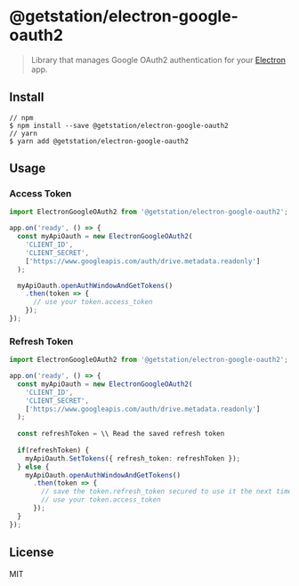 # @getstation/electron-google-oauth2
> Library that manages Google OAuth2 authentication for your [Electron](http://electron.atom.io) app.

## Install
```
// npm
$ npm install --save @getstation/electron-google-oauth2
// yarn
$ yarn add @getstation/electron-google-oauth2
```

## Usage

### Access Token
```typescript
import ElectronGoogleOAuth2 from '@getstation/electron-google-oauth2';

app.on('ready', () => {
  const myApiOauth = new ElectronGoogleOAuth2(
    'CLIENT_ID',
    'CLIENT_SECRET',
    ['https://www.googleapis.com/auth/drive.metadata.readonly']
  );

  myApiOauth.openAuthWindowAndGetTokens()
    .then(token => {
      // use your token.access_token
    });
});
```

### Refresh Token
```typescript
import ElectronGoogleOAuth2 from '@getstation/electron-google-oauth2';

app.on('ready', () => {
  const myApiOauth = new ElectronGoogleOAuth2(
    'CLIENT_ID',
    'CLIENT_SECRET',
    ['https://www.googleapis.com/auth/drive.metadata.readonly']
  );
  
  const refreshToken = \\ Read the saved refresh token
  
  if(refreshToken) {
    myApiOauth.SetTokens({ refresh_token: refreshToken });
  } else {
    myApiOauth.openAuthWindowAndGetTokens()
      .then(token => {
        // save the token.refresh_token secured to use it the next time the app loading
        // use your token.access_token
      });
  }
});
```

## License
MIT
